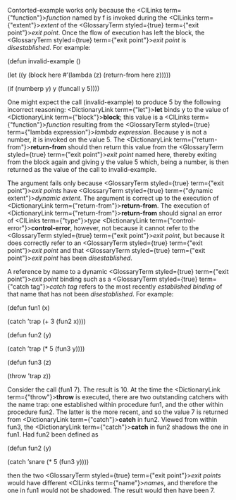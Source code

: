  



Contorted-example works only because the <ClLinks  term={"function"}><i>function</i></ClLinks> named by f is invoked during the <ClLinks  term={"extent"}><i>extent</i></ClLinks> of the <GlossaryTerm styled={true} term={"exit point"}><i>exit point</i></GlossaryTerm>. Once the flow of execution has left the block, the <GlossaryTerm styled={true} term={"exit point"}><i>exit point</i></GlossaryTerm> is *disestablished*. For example: 



(defun invalid-example () 



(let ((y (block here #’(lambda (z) (return-from here z))))) 



(if (numberp y) y (funcall y 5)))) 



One might expect the call (invalid-example) to produce 5 by the following incorrect reasoning: <DictionaryLink  term={"let"}><b>let</b></DictionaryLink> binds y to the value of <DictionaryLink  term={"block"}><b>block</b></DictionaryLink>; this value is a <ClLinks  term={"function"}><i>function</i></ClLinks> resulting from the <GlossaryTerm styled={true} term={"lambda expression"}><i>lambda expression</i></GlossaryTerm>. Because y is not a number, it is invoked on the value 5. The <DictionaryLink  term={"return-from"}><b>return-from</b></DictionaryLink> should then return this value from the <GlossaryTerm styled={true} term={"exit point"}><i>exit point</i></GlossaryTerm> named here, thereby exiting from the block again and giving y the value 5 which, being a number, is then returned as the value of the call to invalid-example. 



The argument fails only because <GlossaryTerm styled={true} term={"exit point"}><i>exit points</i></GlossaryTerm> have <GlossaryTerm styled={true} term={"dynamic extent"}><i>dynamic extent</i></GlossaryTerm>. The argument is correct up to the execution of <DictionaryLink  term={"return-from"}><b>return-from</b></DictionaryLink>. The execution of <DictionaryLink  term={"return-from"}><b>return-from</b></DictionaryLink> should signal an error of <ClLinks  term={"type"}><i>type</i></ClLinks> <DictionaryLink  term={"control-error"}><b>control-error</b></DictionaryLink>, however, not because it cannot refer to the <GlossaryTerm styled={true} term={"exit point"}><i>exit point</i></GlossaryTerm>, but because it does correctly refer to an <GlossaryTerm styled={true} term={"exit point"}><i>exit point</i></GlossaryTerm> and that <GlossaryTerm styled={true} term={"exit point"}><i>exit point</i></GlossaryTerm> has been *disestablished*. 



A reference by name to a dynamic <GlossaryTerm styled={true} term={"exit point"}><i>exit point</i></GlossaryTerm> binding such as a <GlossaryTerm styled={true} term={"catch tag"}><i>catch tag</i></GlossaryTerm> refers to the most recently *established binding* of that name that has not been *disestablished*. For example: 



(defun fun1 (x) 



(catch ’trap (+ 3 (fun2 x)))) 



(defun fun2 (y) 



(catch ’trap (\* 5 (fun3 y)))) 



(defun fun3 (z) 



(throw ’trap z))  







Consider the call (fun1 7). The result is 10. At the time the <DictionaryLink  term={"throw"}><b>throw</b></DictionaryLink> is executed, there are two outstanding catchers with the name trap: one established within procedure fun1, and the other within procedure fun2. The latter is the more recent, and so the value 7 is returned from <DictionaryLink  term={"catch"}><b>catch</b></DictionaryLink> in fun2. Viewed from within fun3, the <DictionaryLink  term={"catch"}><b>catch</b></DictionaryLink> in fun2 shadows the one in fun1. Had fun2 been defined as 



(defun fun2 (y) 



(catch ’snare (\* 5 (fun3 y)))) 



then the two <GlossaryTerm styled={true} term={"exit point"}><i>exit points</i></GlossaryTerm> would have different <ClLinks  term={"name"}><i>names</i></ClLinks>, and therefore the one in fun1 would not be shadowed. The result would then have been 7. 



